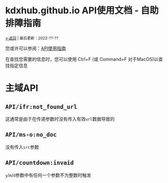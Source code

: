 # kdxhub.github.io API使用文档 - 自助排障指南
<small><a href="/index">←返回</a> | 最后更新：2022-??-??</small><br>

您或许可以参阅：[API使用指南](https://kdxhub.github.io/api/index.htm)

在查找您需要的信息时，您可以使用 Ctrl+F (或 Command+F 对于MacOS)以查找指定信息
# 主域API
## `API/ifr:not_found_url`
这通常是由于在传递参数时没有传入有效`url`数据导致的
## `API/ms-o:no_doc`
没有传入`src`参数
## `API/countdown:invaid`
`y`/`m`/`d`参数中有任何一个参数不为整数时触发